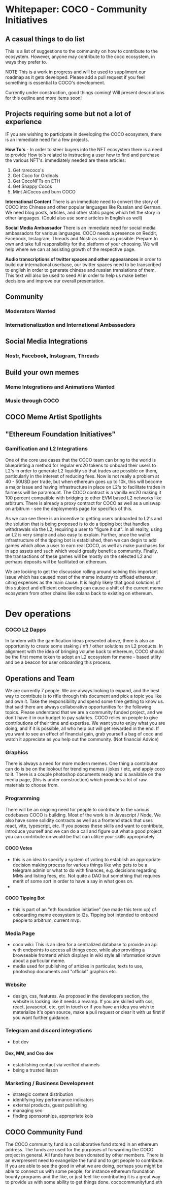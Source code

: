 # Whitepaper: COCO - Community Initiatives

## A casual things to do list

This is a list of suggestions to the community on how to contribute to the ecosystem. However, anyone may contribute to the coco ecosystem, in ways they prefer to.

NOTE This is a work in progress and will be used to suppliment our roadmap as it gets developed. Please add a pull request if you feel something is essential to COCO's development. 

Currently under construction, good things coming! Will present descriptions for this outline and more items soon!

## Projects requiring some but not a lot of experience

IF you are wishing to participate in developing the COCO ecosystem, there is an immediate need for a few projects.

**How To's** - In order to steer buyers into the NFT ecosystem there is a need to provide How to's related to instructing a user how to find and purchase the various NFT's. immediately needed are these articles:
1. Get rarecoco's
2. Get Coco for Ordinals
3. Get CocoNFTs on ETH
4. Get Snappy Cocos
5. Mint AiCocos and burn COCO

**International Content** There is an immediate need to convert the story of COCO into Chinese and other popular languages like Russian and German. We need blog posts, articles, and other static pages which tell the story in other languages. (Could also use some articles in English as well)

**Social Media Ambassador** There is an immediate need for social media ambassadors for various languages. COCO needs a presence on Reddit, Facebook, Instagram, Threads and Nostr as soon as possible. Prepare to own and take full responsibility for the platform of your choosing. We will help where we can at assisting growth of the respective page.

**Audio transcriptions of twitter spaces and other appearances** in order to build our international userbase, our twitter spaces need to be transcribed to english in order to generate chinese and russian translations of them. This text will also be used to seed AI in order to help us make better decisions and improve our overall presentation.

## Community
### Moderators Wanted
### Internationalization and International Ambassadors
## Social Media Integrations
### Nostr, Facebook, Instagram, Threads
## Build your own memes
### Meme Integrations and Animations Wanted
### Music through COCO
## COCO Meme Artist Spotlights
## "Ethereum Foundation Initiatives"
### Gamification and L2 Integrations
One of the core use cases that the COCO team can bring to the world is blueprinting a method for regular erc20 tokens to onboard their users to L2's in order to generate L2 liquidity so that trades are possible on them, particularly in the interest of reducing fees. Now is not really a problem at 40 - 50USD per trade, but when ethereum goes up to 10k, this will become a major issue and having infrastructure in place on L2's to facilitate trades in fairness will be paramount. The COCO contract is a vanilla erc20 making it 100 percent compatible with bridging to other EVM based L2 networks like arbitrum. There is already a proxy contract for COCO as well as a uniswap on arbitrum - see the deployments page for specifics of this. 

As we can see there is an incentive to getting users onboarded to L2's and the solution that is being proposed is to do a tipping bot that handles withdrawals via the L2, requiring a user to "figure it out". In all reality, using an L2 is very simple and also easy to explain. Further, once the wallet infrastructure of the tipping bot is established, then we can degin to add games which allow a user to earn real COCO, as well as make purchases for in app assets and such which would greatly benefit a community. Finally, the transactions of these games will be mostly on the selected L2 and perhaps deposits will be facilitated on ethereum. 

We are looking to get the discussion rolling around solving this important issue which has caused most of the meme industry to offload ethereum, citing expenses as the main cause. It is highly likely that good solutions of this subject and efficient onboarding can cause a shift of the current meme ecosystem from other chains like solana back to existing on ethereum.

# Dev operations

### COCO L2 Dapps

In tandem with the gamification ideas presented above, there is also an opportunity to create some staking / nft / other solutions on L2 products. In alignment with the idea of bringing volume back to ethereum, COCO should be the first meme token to adopt an L2 ecosystem for meme - based utlity and be a beacon for user onboarding this process.

## Operations and Team

We are currently 7 people. We are always looking to expand, and the best way to contribute is to rifle through this document and pick a topic you like and own it. Take the responsibility and spend some time getting to know us. that said there are always collaborative opportunities for the following topics. Please understand that we are a community funded project, and we don't have it in our budget to pay salaries. COCO relies on people to give contributions of their time and expertise. We want you to enjoy what you are doing, and if it is possible, all who help out will get rewarded in the end. If you want to see an effect of financial gain, grab yourself a bag of coco and watch it appreciate as you help out the community. (Not financial Advice)

### Graphics

There is always a need for more modern memes. One thing a contributor can do is be on the lookout for trending memes / jokes / etc, and apply coco to it. There is a couple photoshop documents ready and is available on the media page, (this is under construction) which provides a lot of raw materials to choose from. 

### Programming

There will be an ongoing need for people to contribute to the various codebases COCO is building. Most of the work is in Javascript / Node. We also have some solidity contracts as well as a frontend stack that uses react, vite, typescript, etc. If you posess these skills and want to contribute, introduce yourself and we can do a call and figure out what a good project you can contribute on would be that can utilize your skills appropriately.

#### COCO Votes

 - this is an idea to specify a system of voting to establish an appropriate decision making process for various things like who gets to be a telegram admin or what to do with finances, e.g. decisions regarding MMs and listing fees, etc. Not quite a DAO but something that requires merit of some sort in order to have a say in what goes on.
 - 
#### COCO Tipping Bot

 - this is part of an "eth foundation initiative" (we made this term up) of onboarding meme ecosystem to l2s. Tipping bot intended to onboard people to arbitrum, current mvp.
  
### Media Page
 - coco wiki: This is an idea for a centralized database to provide an api with endpoints to access all things coco, while also providing a browseable frontend which displays in wiki style all information known about a particular meme. 
 - media used for publishing of articles in particular, texts to use, photoshop documents and "official" graphics etc.
### Website
 
 - design, css, features. As proposed in the developers section, the website is looking like it needs a revamp. If you are skilled with css, react, javascript, etc, get in touch or if you have an idea you wish to materialize it's open source, make a pull request or clear it with us first if you want further guidance.

### Telegram and discord integrations
 - bot dev
  
#### Dex, MM, and Cex dev

 - establishing contact via verified channels
 - being a trusted liason

### Marketing / Business Development

 - strategic content distribution
 - identifying key performance indicators
 - external products, guest publishing
 - managing seo
 - finding sponsorships, appropriate kols

## COCO Community Fund

The COCO community fund is a collaborative fund stored in an ethereum address. The funds are used for the purposes of forwarding the COCO project in general. All funds have been donated by other members. There is an everpresent need to evangelize the fund and to get people to contribute. If you are able to see the good in what we are doing, perhaps you might be able to connect us with some people, for instance ethereum foundation bounty programs and the like, or just feel like contributing it is a great way to provide us with some ability to get things done. cococommunityfund.eth

